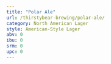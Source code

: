 ```yaml
---
title: "Polar Ale"
url: /thirstybear-brewing/polar-ale/
category: North American Lager
style: American-Style Lager
abv: 0
ibu: 0
srm: 0
upc: 0
---
```


